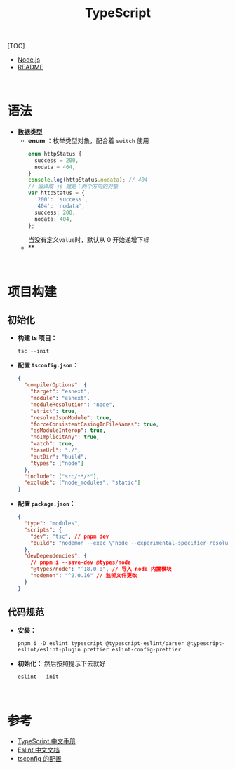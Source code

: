 <h1 align="center"><b>TypeScript</b></h1><br>

[TOC]

- [Node.js](Node.js/Node.js.md)
- [README](README.md)

<br>

# 语法

- **数据类型**
  - **enum** ：枚举类型对象，配合着 `switch` 使用
    ```ts {.line-numbers}
    enum httpStatus {
      success = 200,
      nodata = 404,
    }
    console.log(httpStatus.nodata); // 404
    // 编译成 js 就是：两个方向的对象
    var httpStatus = {
      '200': 'success',
      '404': 'nodata',
      success: 200,
      nodata: 404,
    };
    ```
    当没有定义`value`时，默认从 0 开始递增下标
  - \*\*

<br>

# 项目构建

## 初始化

- **构建 ts 项目：**
  ```batch {.line-numbers}
  tsc --init
  ```
- **配置 `tsconfig.json`：**
  ```json {.line-numbers}
  {
    "compilerOptions": {
      "target": "esnext",
      "module": "esnext",
      "moduleResolution": "node",
      "strict": true,
      "resolveJsonModule": true,
      "forceConsistentCasingInFileNames": true,
      "esModuleInterop": true,
      "noImplicitAny": true,
      "watch": true,
      "baseUrl": "./",
      "outDir": "build",
      "types": ["node"]
    },
    "include": ["src/**/*"],
    "exclude": ["node_modules", "static"]
  }
  ```
- **配置 `package.json`：**
  ```json {.line-numbers}
  {
    "type": "modules",
    "scripts": {
      "dev": "tsc", // pnpm dev
      "build": "nodemon --exec \"node --experimental-specifier-resolution=node ./build/main\"" // npm run build
    },
    "devDependencies": {
      // pnpm i --save-dev @types/node
      "@types/node": "^18.0.0", // 导入 node 内置模块
      "nodemon": "^2.0.16" // 监听文件更改
    }
  }
  ```

## 代码规范

- **安装：**
  ```batch {.line-numbers}
  pnpm i -D eslint typescript @typescript-eslint/parser @typescript-eslint/eslint-plugin prettier eslint-config-prettier
  ```
- **初始化：** 然后按照提示下去就好
  ```batch {.line-numbers}
  eslint --init
  ```

<br>

# 参考

- [TypeScript 中文手册][1]
- [Eslint 中文文档][2]
- [tsconfig 的配置][3]

[1]: http://www.patrickzhong.com/TypeScript/
[2]: http://eslint.cn/docs/user-guide/configuring
[3]: https://yesifang.com/zh/TypeScript%E7%B3%BB%E5%88%97%E6%95%99%E7%A8%8B/c2fff071/
